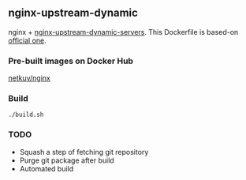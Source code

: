 ## nginx-upstream-dynamic

nginx + [nginx-upstream-dynamic-servers](https://github.com/GUI/nginx-upstream-dynamic-servers).
This Dockerfile is based-on [official one](https://hub.docker.com/_/nginx/).

### Pre-built images on Docker Hub

[netkuy/nginx](https://hub.docker.com/r/netkuy/nginx/)

### Build

```
./build.sh
```

### TODO

- Squash a step of fetching git repository
- Purge git package after build
- Automated build

